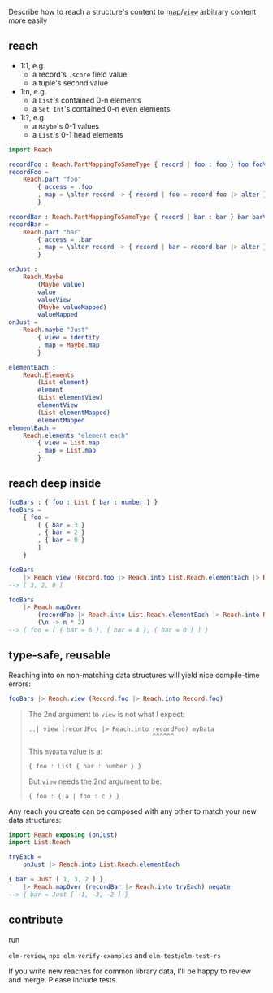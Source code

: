 Describe how to reach a structure's content
to [map](Reach#over)/[`view`](Reach#view) arbitrary content more easily

## reach 

- 1:1, e.g.
    - a record's `.score` field value
    - a tuple's second value
- 1:n, e.g.
    - a `List`'s contained 0-n elements
    - a `Set Int`'s contained 0-n even elements
- 1:?, e.g.
    - a `Maybe`'s 0-1 values
    - a `List`'s 0-1 head elements

```elm
import Reach

recordFoo : Reach.PartMappingToSameType { record | foo : foo } foo fooView
recordFoo =
    Reach.part "foo"
        { access = .foo
        , map = \alter record -> { record | foo = record.foo |> alter }
        }

recordBar : Reach.PartMappingToSameType { record | bar : bar } bar barView
recordBar =
    Reach.part "bar"
        { access = .bar
        , map = \alter record -> { record | bar = record.bar |> alter }
        }

onJust :
    Reach.Maybe
        (Maybe value)
        value
        valueView
        (Maybe valueMapped)
        valueMapped
onJust =
    Reach.maybe "Just"
        { view = identity
        , map = Maybe.map
        }

elementEach :
    Reach.Elements
        (List element)
        element
        (List elementView)
        elementView
        (List elementMapped)
        elementMapped
elementEach = 
    Reach.elements "element each"
        { view = List.map
        , map = List.map
        }
```

## reach deep inside

```elm
fooBars : { foo : List { bar : number } }
fooBars =
    { foo =
        [ { bar = 3 }
        , { bar = 2 }
        , { bar = 0 }
        ]
    }

fooBars
    |> Reach.view (Record.foo |> Reach.into List.Reach.elementEach |> Reach.into Record.bar)
--> [ 3, 2, 0 ]

fooBars
    |> Reach.mapOver
        (recordFoo |> Reach.into List.Reach.elementEach |> Reach.into Record.bar)
        (\n -> n * 2)
--> { foo = [ { bar = 6 }, { bar = 4 }, { bar = 0 } ] }
```

## type-safe, reusable

Reaching into on non-matching data structures will yield nice
compile-time errors:

```elm
fooBars |> Reach.view (Record.foo |> Reach.into Record.foo)
```
> The 2nd argument to `view` is not what I expect:
> 
>     ..| view (recordFoo |> Reach.into recordFoo) myData
>                                       ^^^^^^
> This `myData` value is a:
> 
>     { foo : List { bar : number } }
> 
> But `view` needs the 2nd argument to be:
> 
>     { foo : { a | foo : c } }

Any reach you create can be composed with any other to match your new
data structures: 

```elm
import Reach exposing (onJust)
import List.Reach

tryEach =
    onJust |> Reach.into List.Reach.elementEach

{ bar = Just [ 1, 3, 2 ] }
    |> Reach.mapOver (recordBar |> Reach.into tryEach) negate
--> { bar = Just [ -1, -3, -2 ] }
```

## contribute

run

`elm-review`, `npx elm-verify-examples` and `elm-test`/`elm-test-rs`

If you write new reaches for common library data, I'll be
happy to review and merge. Please include tests.
